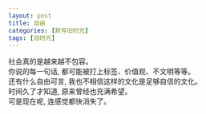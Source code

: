 ```yaml
---
layout: post
title: 自由
categories: [默写旧时光]
tags: [旧时光]
---
```

社会真的是越来越不包容。   
你说的每一句话, 都可能被打上标签、价值观、不文明等等。  
还有什么自由可言, 我也不相信这样的文化是足够自信的文化。  
时间久了才知道, 原来曾经也充满希望。   
可是现在呢, 连感觉都快消失了。   

